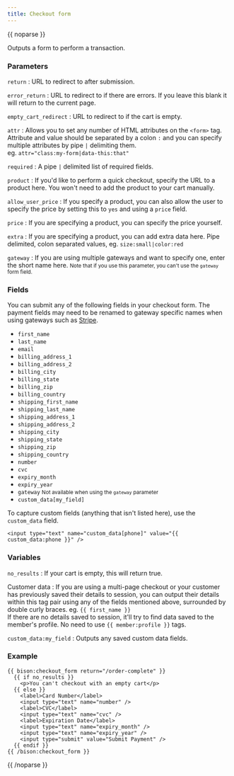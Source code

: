 ```yaml
---
title: Checkout form
---
```

{{ noparse }}

Outputs a form to perform a transaction.

### Parameters
`return`
: URL to redirect to after submission.

`error_return`
: URL to redirect to if there are errors. If you leave this blank it will return to the current page.

`empty_cart_redirect`
: URL to redirect to if the cart is empty.

`attr`
: Allows you to set any number of HTML attributes on the `<form>` tag. Attribute and value should be separated by a colon `:` and you can specify multiple attributes by pipe `|` delimiting them.  
eg. `attr="class:my-form|data-this:that"`

`required`
: A pipe `|` delimited list of required fields.

`product`
: If you'd like to perform a quick checkout, specify the URL to a product here. You won't need to add the product to your cart manually.

`allow_user_price`
: If you specify a product, you can also allow the user to specify the price by setting this to `yes` and using a `price` field.

`price`
: If you are specifying a product, you can specify the price yourself.

`extra`
: If you are specifying a product, you can add extra data here. Pipe delimited, colon separated values, eg. `size:small|color:red`

`gateway`
: If you are using multiple gateways and want to specify one, enter the short name here. <small>Note that if you use this parameter, you can't use the `gateway` form field.</small>

### Fields
You can submit any of the following fields in your checkout form. The payment fields may need to be renamed to gateway specific names when using gateways such as [Stripe](/docs/gateways/stripe).

  * `first_name`
  * `last_name`
  * `email`
  * `billing_address_1`
  * `billing_address_2`
  * `billing_city`
  * `billing_state`
  * `billing_zip`
  * `billing_country`
  * `shipping_first_name`
  * `shipping_last_name`
  * `shipping_address_1`
  * `shipping_address_2`
  * `shipping_city`
  * `shipping_state`
  * `shipping_zip`
  * `shipping_country`
  * `number`
  * `cvc`
  * `expiry_month`
  * `expiry_year`
  * `gateway` <small>Not available when using the `gateway` parameter</small>
  * `custom_data[my_field]`

To capture custom fields (anything that isn't listed here), use the `custom_data` field.
~~~
<input type="text" name="custom_data[phone]" value="{{ custom_data:phone }}" />
~~~

### Variables
`no_results`
: If your cart is empty, this will return true.

Customer data
: If you are using a multi-page checkout or your customer has previously saved their details to session, you can output their details within this tag pair using any of the fields mentioned above, surrounded by double curly braces. eg. `{{ first_name }}`  
If there are no details saved to session, it'll try to find data saved to the member's profile. No need to use `{{ member:profile }}` tags.

`custom_data:my_field`
: Outputs any saved custom data fields.

### Example

~~~
{{ bison:checkout_form return="/order-complete" }}
  {{ if no_results }}
    <p>You can't checkout with an empty cart</p>
  {{ else }}
    <label>Card Number</label>
    <input type="text" name="number" />
    <label>CVC</label>
    <input type="text" name="cvc" />
    <label>Expiration Date</label>
    <input type="text" name="expiry_month" />
    <input type="text" name="expiry_year" />
    <input type="submit" value="Submit Payment" />
  {{ endif }}
{{ /bison:checkout_form }}
~~~

{{ /noparse }}